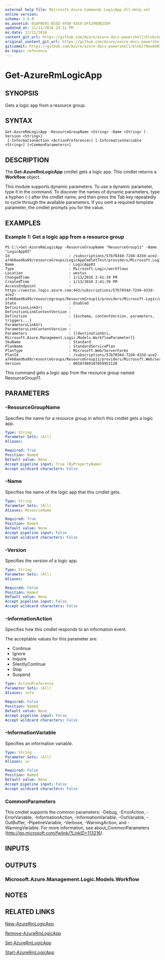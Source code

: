 ```yaml
---
external help file: Microsoft.Azure.Commands.LogicApp.dll-Help.xml
online version:
schema: 2.0.0
ms.assetid: 01AFBE91-B55D-4FD0-93E8-DF529B9B25DF
updated_at: 11/11/2016 23:11 PM
ms.date: 11/11/2016
content_git_url: https://github.com/Azure/azure-docs-powershell/blob/master/azureps-cmdlets-docs/ResourceManager/AzureRM.LogicApp/v2.1.0/Get-AzureRmLogicApp.md
original_content_git_url: https://github.com/Azure/azure-docs-powershell/blob/master/azureps-cmdlets-docs/ResourceManager/AzureRM.LogicApp/v2.1.0/Get-AzureRmLogicApp.md
gitcommit: https://github.com/Azure/azure-docs-powershell/blob/79eeb985ea480979357fb4695832a0c3d29a48bf
ms.topic: reference
---
```


# Get-AzureRmLogicApp

## SYNOPSIS
Gets a logic app from a resource group.

## SYNTAX

```
Get-AzureRmLogicApp -ResourceGroupName <String> -Name <String> [-Version <String>]
 [-InformationAction <ActionPreference>] [-InformationVariable <String>] [<CommonParameters>]
```

## DESCRIPTION
The **Get-AzureRmLogicApp** cmdlet gets a logic app.
This cmdlet returns a **Workflow** object.

This module supports dynamic parameters.
To use a dynamic parameter, type it in the command.
To discover the names of dynamic parameters, type a hyphen (-) after the cmdlet name, and then press the Tab key repeatedly to cycle through the available parameters.
If you omit a required template parameter, the cmdlet prompts you for the value.

## EXAMPLES

### Example 1: Get a logic app from a resource group
```
PS C:\>Get-AzureRmLogicApp -ResourceGroupName "ResourceGroup11" -Name "LogicApp03"
Id                           : /subscriptions/57b7034d-72d4-433d-ace2-a7460aed6a99/resourceGroups/LogicAppCmdletTest/providers/Microsoft.Logic/workflows/LogicApp03
Name                         : LogicApp03
Type                         : Microsoft.Logic/workflows
Location                     : westus
ChangedTime                  : 1/13/2016 2:41:39 PM
CreatedTime                  : 1/13/2016 2:41:39 PM
AccessEndpoint               : https://westus.logic.azure.com:443/subscriptions/57b7034d-72d4-433d-ace2-a7460aed6a99/resourcegroups/ResourceGroup11/providers/Microsoft.Logic/workflows/LogicApp03
State                        : Enabled
DefinitionLinkUri            : 
DefinitionLinkContentVersion : 
Definition                   : {$schema, contentVersion, parameters, triggers...} 
ParametersLinkUri            : 
ParametersLinkContentVersion : 
Parameters                   : {[destinationUri, Microsoft.Azure.Management.Logic.Models.WorkflowParameter]} 
SkuName                      : Standard
PlanName                     : StandardServicePlan
PlanType                     : Microsoft.Web/ServerFarms
PlanId                       : /subscriptions/57b7034d-72d4-433d-ace2-a7460aed6a99/resourceGroups/ResourceGroup11/providers/Microsoft.Web/serverfarms/StandardServicePlan
Version                      : 08587489107859952120
```

This command gets a logic app from the resource group named ResourceGroup11.

## PARAMETERS

### -ResourceGroupName
Specifies the name for a resource group in which this cmdlet gets a logic app.

```yaml
Type: String
Parameter Sets: (All)
Aliases: 

Required: True
Position: Named
Default value: None
Accept pipeline input: True (ByPropertyName)
Accept wildcard characters: False
```

### -Name
Specifies the name of the logic app that this cmdlet gets.

```yaml
Type: String
Parameter Sets: (All)
Aliases: ResourceName

Required: True
Position: Named
Default value: None
Accept pipeline input: False
Accept wildcard characters: False
```

### -Version
Specifies the version of a logic app.

```yaml
Type: String
Parameter Sets: (All)
Aliases: 

Required: False
Position: Named
Default value: None
Accept pipeline input: False
Accept wildcard characters: False
```

### -InformationAction
Specifies how this cmdlet responds to an information event.

The acceptable values for this parameter are:

- Continue
- Ignore
- Inquire
- SilentlyContinue
- Stop
- Suspend

```yaml
Type: ActionPreference
Parameter Sets: (All)
Aliases: infa

Required: False
Position: Named
Default value: None
Accept pipeline input: False
Accept wildcard characters: False
```

### -InformationVariable
Specifies an information variable.

```yaml
Type: String
Parameter Sets: (All)
Aliases: iv

Required: False
Position: Named
Default value: None
Accept pipeline input: False
Accept wildcard characters: False
```

### CommonParameters
This cmdlet supports the common parameters: -Debug, -ErrorAction, -ErrorVariable, -InformationAction, -InformationVariable, -OutVariable, -OutBuffer, -PipelineVariable, -Verbose, -WarningAction, and -WarningVariable. For more information, see about_CommonParameters (http://go.microsoft.com/fwlink/?LinkID=113216).

## INPUTS

## OUTPUTS

### Microsoft.Azure.Management.Logic.Models.Workflow

## NOTES

## RELATED LINKS

[New-AzureRmLogicApp](./New-AzureRmLogicApp.md)

[Remove-AzureRmLogicApp](./Remove-AzureRmLogicApp.md)

[Set-AzureRmLogicApp](./Set-AzureRmLogicApp.md)

[Start-AzureRmLogicApp](./Start-AzureRmLogicApp.md)


